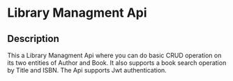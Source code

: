 # Library Managment Api

## Description

This a Library Managment Api where you can do basic CRUD operation on its two entities of Author and Book. It also supports a book search operation by Title and ISBN.
The Api supports Jwt authentication.
